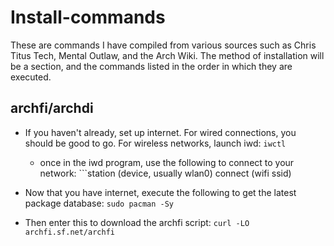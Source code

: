 # Install-commands
These are commands I have compiled from various sources such as Chris Titus Tech, Mental Outlaw, and the Arch Wiki.
The method of installation will be a section, and the commands listed in the order in which they are executed.

## archfi/archdi

- If you haven't already, set up internet. For wired connections, you should be good to go. For wireless networks, launch iwd: ```iwctl```
  - once in the iwd program, use the following to connect to your network: ```station (device, usually wlan0) connect (wifi ssid)

- Now that you have internet, execute the following to get the latest package database: ```sudo pacman -Sy```

- Then enter this to download the archfi script: ```curl -LO archfi.sf.net/archfi```
